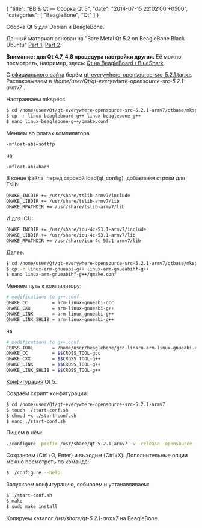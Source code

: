 {
  "title": "BB & Qt — Сборка Qt 5",
  "date": "2014-07-15 22:02:00 +0500",
  "categories": [ "BeagleBone", "Qt" ]
}

Сборка Qt 5 для Debian и BeagleBone.
<!-- more -->

Данный материал основан на "Bare Metal Qt 5.2 on BeagleBone Black Ubuntu" [Part 1](http://armsdr.blogspot.ru/2014/01/bare-metal-qt-52-on-beaglebone-black.html?showComment=1405048695791#c8161014580628478124), [Part 2](http://armsdr.blogspot.ru/2014/01/bare-metal-qt-52-on-beaglebone-black_10.html).

**Внимание: для Qt 4.7, 4.8 процедура настройки другая.**
Её можно посмотреть, например, здесь: [Qt на BeagleBoard / BlueShark](http://we.easyelectronics.ru/rcdimon/qt-na-beagleboard---blueshark.html).

С [официального сайта](http://download.qt-project.org/) берём [qt-everywhere-opensource-src-5.2.1.tar.xz](http://download.qt-project.org/official_releases/qt/5.2/5.2.1/single/qt-everywhere-opensource-src-5.2.1.tar.xz).\
Распаковываем в /<i>home/user/Qt/qt-everywhere-opensource-src-5.2.1-armv7</i> .

Настраиваем mkspecs.
```bash
$ cd /home/user/Qt/qt-everywhere-opensource-src-5.2.1-armv7/qtbase/mkspecs/devices
$ cp -r linux-beagleboard-g++ linux-beaglebone-g++
$ nano linux-beaglebone-g++/qmake.conf
```

Меняем во флагах компилятора
```bash
-mfloat-abi=softfp
```
на
```bash
-mfloat-abi=hard
```

В конце файла, перед строкой load(qt_config), добавляем строки для Tslib:
```bash
QMAKE_INCDIR += /usr/share/tslib-armv7/include
QMAKE_LIBDIR += /usr/share/tslib-armv7/lib
QMAKE_RPATHDIR += /usr/share/tslib-armv7/lib
```

И для ICU:
```bash
QMAKE_INCDIR += /usr/share/icu-4c-53.1-armv7/include
QMAKE_LIBDIR += /usr/share/icu-4c-53.1-armv7/lib
QMAKE_RPATHDIR += /usr/share/icu-4c-53.1-armv7/lib
```

Далее:
```bash
$ cd /home/user/Qt/qt-everywhere-opensource-src-5.2.1-armv7/qtbase/mkspecs
$ cp -r linux-arm-gnueabi-g++ linux-arm-gnueabihf-g++
$ nano linux-arm-gnueabihf-g++/qmake.conf
```

Меняем путь к компилятору:
```bash
# modifications to g++.conf
QMAKE_CC         = arm-linux-gnueabi-gcc
QMAKE_CXX        = arm-linux-gnueabi-g++
QMAKE_LINK       = arm-linux-gnueabi-g++
QMAKE_LINK_SHLIB = arm-linux-gnueabi-g++
```
на
```bash
# modifications to g++.conf
CROSS_TOOL       = /home/user/beaglebone/gcc-linaro-arm-linux-gnueabi-4.8-2014.03_linux/bin/arm-linux-gnueabihf
QMAKE_CC         = $$CROSS_TOOL-gcc
QMAKE_CXX        = $$CROSS_TOOL-g++
QMAKE_LINK       = $$CROSS_TOOL-g++
QMAKE_LINK_SHLIB = $$CROSS_TOOL-g++
```
[Конфигурация](http://qt-project.org/doc/qt-5/configure-options.html) Qt 5.

Создаём скрипт конфигурации:
```bash
$ cd /home/user/Qt/qt-everywhere-opensource-src-5.2.1-armv7
$ touch ./start-conf.sh
$ chmod +x ./start-conf.sh
$ nano ./start-conf.sh
```
Пишем в нём:
```bash
./configure -prefix /usr/share/qt-5.2.1-armv7 -v -release -opensource -confirm-license -no-largefile -no-accessibility -nomake examples -nomake tests -qt-sql-sqlite -plugin-sql-sqlite -qt-zlib -no-gif -qt-libpng -qt-libjpeg -no-nis -no-eglfs -qpa linuxfb -no-cups -tslib -icu -xplatform linux-arm-gnueabihf-g++ -device linux-beaglebone-g++ -device-option CROSS_COMPILE=/home/user/beaglebone/gcc-linaro-arm-linux-gnueabi-4.8-2014.03_linux/bin/arm-linux-gnueabihf- -qt-pcre
```

Сохраняем (Ctrl+O, Enter) и выходим (Ctrl+X).
Дополнительные опции можно посмотреть по команде:
```bash
$ ./configure --help
```

Запускаем конфигурацию, собираем и устанавливаем:
```bash
$ ./start-conf.sh
$ make
$ sudo make install
```

Копируем каталог <i>/usr/share/qt-5.2.1-armv7</i> на BeagleBone.